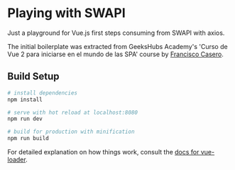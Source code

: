 # Playing with SWAPI

Just a playground for Vue.js first steps consuming from SWAPI with axios.

The initial boilerplate was extracted from GeeksHubs Academy's 'Curso de Vue 2 para iniciarse en el mundo de las SPA' course by [Francisco Casero](https://github.com/Dygerydoo).

## Build Setup

``` bash
# install dependencies
npm install

# serve with hot reload at localhost:8080
npm run dev

# build for production with minification
npm run build
```

For detailed explanation on how things work, consult the [docs for vue-loader](http://vuejs.github.io/vue-loader).
